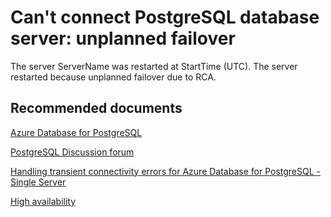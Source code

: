 <properties
	pageTitle="Server unplanned failover"
	description="RCA - Server unplanned failover"
	infoBubbleText="Server unplanned failover detected"
	service="microsoft.dbforpostgresql"
	resource="dbforpostgresql"
	authors="zhlian"
	ms.author="zhlian"
	displayOrder="100"
	articleId="dbforpostgresql-asc-unplanned-failover"
	diagnosticScenario="OrcasPostgresUnplannedFailOver"
	selfHelpType="rca"
	supportTopicIds="32628416"
	resourceTags="windows, linux"
	productPesIds="16222"
	cloudEnvironments="public"
/>
# Can't connect PostgreSQL database server: unplanned failover

<!--issueDescription-->
The server <!--$ServerName-->ServerName<!--/$ServerName--> was restarted at <!--$StartTime-->StartTime<!--/$StartTime--> (UTC). The server restarted because unplanned failover due to <!--$RCA-->RCA<!--/$RCA-->.
<!--/issueDescription-->

## **Recommended documents**

[Azure Database for PostgreSQL](https://azure.microsoft.com/services/postgresql/)

[PostgreSQL Discussion forum](https://social.msdn.microsoft.com/Forums/en-US/home?forum=AzureDatabaseforPostgreSQL)

[Handling transient connectivity errors for Azure Database for PostgreSQL - Single Server](https://docs.microsoft.com/azure/postgresql/concepts-connectivity)

[High availability](ttps://docs.microsoft.com/azure/postgresql/concepts-high-availability)

